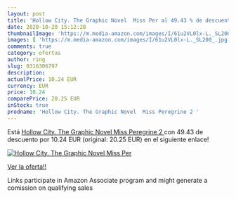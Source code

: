 ```yaml
---
layout: post
title: 'Hollow City. The Graphic Novel  Miss Per al 49.43 % de descuento'
date: 2020-10-20 15:12:28
thumbnailImage: 'https://m.media-amazon.com/images/I/61u2VL0lx-L._SL200_.jpg'
images: [ 'https://m.media-amazon.com/images/I/61u2VL0lx-L._SL200_.jpg' ]
comments: true
category: ofertas
author: ring
slug: 0316306797
description:
actualPrice: 10.24 EUR
currency: EUR
price: 10.24
comparePrice: 20.25 EUR
inStock: true
prodname: 'Hollow City. The Graphic Novel  Miss Peregrine 2 '
---
```


Está [Hollow City. The Graphic Novel  Miss Peregrine 2 ](https://www.amazon.es/dp/0316306797/?tag=tolees-21) con 49.43 de descuento por 10.24 EUR (original: 20.25 EUR) en el siguiente enlace!

[![Hollow City. The Graphic Novel  Miss Per](https://m.media-amazon.com/images/I/61u2VL0lx-L._SL200_.jpg)](https://www.amazon.es/dp/0316306797/?tag=tolees-21)

[Ver la oferta!!](https://www.amazon.es/dp/0316306797/?tag=tolees-21)

Links participate in Amazon Associate program and might generate a comission on qualifying sales


